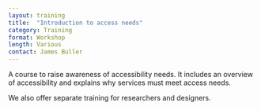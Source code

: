 ```yaml
---
layout: training
title:  "Introduction to access needs"
category: Training
format: Workshop
length: Various
contact: James Buller
---
```


A course to raise awareness of accessibility needs. It includes an overview of accessibility and explains why services must meet access needs.

We also offer separate training for researchers and designers.
